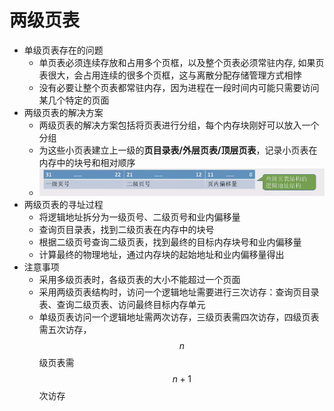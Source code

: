 # 两级页表

* 单级页表存在的问题
    * 单页表必须连续存放和占用多个页框，以及整个页表必须常驻内存, 如果页表很大，会占用连续的很多个页框，这与离散分配存储管理方式相悖
    * 没有必要让整个页表都常驻内存，因为进程在一段时间内可能只需要访问某几个特定的页面
* 两级页表的解决方案
    * 两级页表的解决方案包括将页表进行分组，每个内存块刚好可以放入一个分组
    * 为这些小页表建立上一级的**页目录表/外层页表/顶层页表**，记录小页表在内存中的块号和相对顺序
    * ![](./img/Snipaste_2025-06-04_14-58-45.png)
* 两级页表的寻址过程
    * 将逻辑地址拆分为一级页号、二级页号和业内偏移量
    * 查询页目录表，找到二级页表在内存中的块号
    * 根据二级页号查询二级页表，找到最终的目标内存块号和业内偏移量
    * 计算最终的物理地址，通过内存块的起始地址和业内偏移量得出
* 注意事项
    * 采用多级页表时，各级页表的大小不能超过一个页面
    * 采用两级页表结构时，访问一个逻辑地址需要进行三次访存：查询页目录表、查询二级页表、访问最终目标内存单元
    * 单级页表访问一个逻辑地址需两次访存，三级页表需四次访存，四级页表需五次访存，$$n$$ 级页表需 $$n+1$$ 次访存